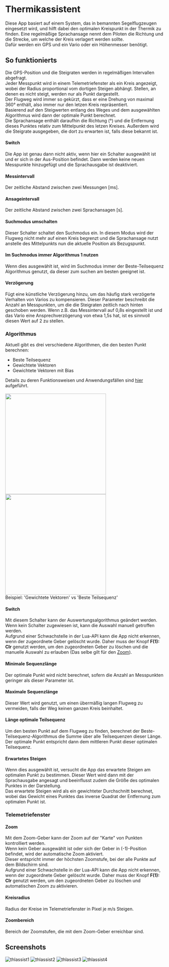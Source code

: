 # Thermikassistent
Diese App basiert auf einem System, das in bemannten Segelflugzeugen eingesetzt wird, und hilft dabei den optimalen Kreispunkt in der Thermik zu finden.
Eine regelmäßige Sprachansage nennt dem Piloten die Richtung und die Strecke, um welche der Kreis verlagert werden sollte.\
Dafür werden ein GPS und ein Vario oder ein Höhenmesser benötigt.
## So funktionierts
Die GPS-Position und die Steigraten werden in regelmäßigen Intervallen abgefragt.\
Jeder Messpunkt wird in einem Telemetriefenster als ein Kreis angezeigt, wobei der Radius proportional vom dortigen Steigen abhängt.
Stellen, an denen es nicht steigt, werden nur als Punkt dargestellt.\
Der Flugweg wird immer so gekürzt, dass er eine Drehung von maximal 360° enthält, also immer nur den letzen Kreis repräsentiert.\
Basierend auf den Steigwerten entlang des Weges und dem ausgewählten Algorithmus wird dann der optimale Punkt berechnet.\
Die Sprachansage enthält daraufhin die Richtung (°) und die Entfernung dieses Punktes relativ zum Mittelpunkt des letzen Kreises.
Außerdem wird die Steigrate ausgegeben, die dort zu erwarten ist, falls diese bekannt ist.

#### Switch
Die App ist genau dann nicht aktiv, wenn hier ein Schalter ausgewählt ist und er sich in der Aus-Position befindet.
Dann werden keine neuen Messpunkte hinzugefügt und die Sprachausgabe ist deaktiviert.

#### Messintervall
Der zeitliche Abstand zwischen zwei Messungen [ms].

#### Ansageintervall
Der zeitliche Abstand zwischen zwei Sprachansagen [s].

#### Suchmodus umschalten
Dieser Schalter schaltet den Suchmodus ein. In diesem Modus wird der Flugweg nicht mehr auf einen Kreis begrenzt und die Sprachansage nutzt anstelle des Mittelpunkts nun die aktuelle Position als Bezugspunkt.

#### Im Suchmodus immer Algorithmus 1 nutzen
Wenn dies ausgewählt ist, wird im Suchmodus immer der Beste-Teilsequenz Algorithmus genutzt, da dieser zum suchen am besten geeignet ist.

#### Verzögerung
Fügt eine künstliche Verzögerung hinzu, um das häufig stark verzögerte Verhalten von Varios zu kompensieren.
Dieser Parameter beschreibt die Anzahl an Messpunkten, um die die Steigraten zeitlich nach hinten geschoben werden.
Wenn z.B. das Messintervall auf 0,8s eingestellt ist und das Vario eine Ansprechverzögerung von etwa 1,5s hat, ist es sinnvoll diesen Wert auf 2 zu stellen.

### Algorithmus
Aktuell gibt es drei verschiedene Algorithmen, die den besten Punkt berechnen:
- Beste Teilsequenz
- Gewichtete Vektoren
- Gewichtete Vektoren mit Bias

Details zu deren Funktionsweisen und Anwendungsfällen sind [hier](doc/algorithms-de.md) aufgeführt.\
\
<img src="https://user-images.githubusercontent.com/57962936/115938774-0a530b00-a49c-11eb-8f15-e7ce81d31ad9.png" width=320/>
<img src="https://user-images.githubusercontent.com/57962936/115938776-0aeba180-a49c-11eb-8280-065e14868b05.png" width=320/>\
Beispiel: 'Gewichtete Vektoren' vs 'Beste Teilsequenz'

#### Switch
Mit diesem Schalter kann der Auswertungsalgorithmus geändert werden. Wenn kein Schalter zugewiesen ist, kann die Auswahl manuell getroffen werden.\
Aufgrund einer Schwachstelle in der Lua-API kann die App nicht erkennen, wenn der zugeordnete Geber gelöscht wurde.
Daher muss der Knopf **F(1): Clr** genutzt werden, um den zugeordneten Geber zu löschen und die manuelle Auswahl zu erlauben (Das selbe gilt für den [Zoom](#Zoom)).

#### Minimale Sequenzlänge
Der optimale Punkt wird nicht berechnet, sofern die Anzahl an Messpunkten geringer als dieser Parameter ist.

#### Maximale Sequenzlänge
Dieser Wert wird genutzt, um einen übermäßig langen Flugweg zu vermeiden, falls der Weg keinen ganzen Kreis beinhaltet.

#### Länge optimale Teilsequenz
Um den besten Punkt auf dem Flugweg zu finden, berechnet der Beste-Teilsequenz-Algorithmus die Summe über alle Teilsequenzen dieser Länge.\
Der optimale Punkt entspricht dann dem mittleren Punkt dieser optimalen Teilsequenz.

#### Erwartetes Steigen
Wenn dies ausgewählt ist, versucht die App das erwartete Steigen am optimalen Punkt zu bestimmen. Dieser Wert wird dann mit der Sprachausgabe angesagt und beeinflusst zudem die Größe des optimalen Punktes in der Darstellung.\
Das erwartete Steigen wird als ein gewichteter Durchschnitt berechnet, wobei das Gewicht eines Punktes das inverse Quadrat der Entfernung zum optimalen Punkt ist.

### Telemetriefenster
#### Zoom
Mit dem Zoom-Geber kann der Zoom auf der "Karte" von Punkten kontrolliert werden.\
Wenn kein Geber ausgewählt ist oder sich der Geber in (-1)-Position befindet, wird der automatische Zoom aktiviert.\
Dieser entspricht immer der höchsten Zoomstufe, bei der alle Punkte auf dem Bildschirm sind.\
Aufgrund einer Schwachstelle in der Lua-API kann die App nicht erkennen, wenn der zugeordnete Geber gelöscht wurde.
Daher muss der Knopf **F(1): Clr** genutzt werden, um den zugeordneten Geber zu löschen und automatischen Zoom zu aktivieren.


#### Kreisradius
Radius der Kreise im Telemetriefenster in Pixel je m/s Steigen.

#### Zoombereich
Bereich der Zoomstufen, die mit dem Zoom-Geber erreichbar sind.

## Screenshots
![thlassist1](https://user-images.githubusercontent.com/57962936/115938866-54d48780-a49c-11eb-91b7-37d76e940edf.png)
![thlassist2](https://user-images.githubusercontent.com/57962936/115938868-54d48780-a49c-11eb-8dfe-5ff7394d361c.png)
![thlassist3](https://user-images.githubusercontent.com/57962936/115938869-556d1e00-a49c-11eb-8d86-7a65c01fd653.png)
![thlassist4](https://user-images.githubusercontent.com/57962936/115938870-5605b480-a49c-11eb-9556-95f6e681dc5b.png)
